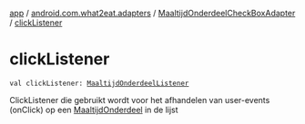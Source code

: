 [app](../../index.md) / [android.com.what2eat.adapters](../index.md) / [MaaltijdOnderdeelCheckBoxAdapter](index.md) / [clickListener](./click-listener.md)

# clickListener

`val clickListener: `[`MaaltijdOnderdeelListener`](../-maaltijd-onderdeel-listener/index.md)

ClickListener die gebruikt wordt voor het afhandelen van user-events (onClick) op een [MaaltijdOnderdeel](../../android.com.what2eat.model/-maaltijd-onderdeel/index.md) in de lijst


